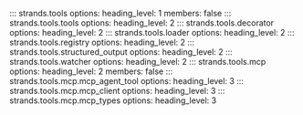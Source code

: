 ::: strands.tools
    options:
      heading_level: 1
      members: false
::: strands.tools.tools
    options:
      heading_level: 2
::: strands.tools.decorator
    options:
      heading_level: 2
::: strands.tools.loader
    options:
      heading_level: 2
::: strands.tools.registry
    options:
      heading_level: 2
::: strands.tools.structured_output
    options:
      heading_level: 2
::: strands.tools.watcher
    options:
      heading_level: 2
::: strands.tools.mcp
    options:
      heading_level: 2
      members: false
::: strands.tools.mcp.mcp_agent_tool
    options:
      heading_level: 3
::: strands.tools.mcp.mcp_client
    options:
      heading_level: 3
::: strands.tools.mcp.mcp_types
    options:
      heading_level: 3
